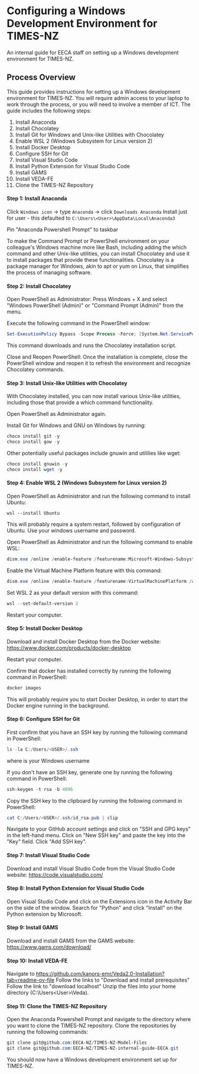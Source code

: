 # Configuring a Windows Development Environment for TIMES-NZ

An internal guide for EECA staff on setting up a Windows development environment for TIMES-NZ.

## Process Overview

This guide provides instructions for setting up a Windows development environment for TIMES-NZ. You will require admin access to your laptop to work through the process, or you will need to involve a member of ICT. The guide includes the following steps:

1. Install Anaconda
2. Install Chocolatey
3. Install Git for Windows and Unix-like Utilities with Chocolatey
4. Enable WSL 2 (Windows Subsystem for Linux version 2)
5. Install Docker Desktop
6. Configure SSH for Git
7. Install Visual Studio Code
8. Install Python Extension for Visual Studio Code
9. Install GAMS
10. Install VEDA-FE
11. Clone the TIMES-NZ Repository


#### Step 1: Install Anaconda

Click `Windows icon` -> type `Anaconda` -> click `Downloads Anaconda`
Install just for user - this defaulted to `C:\Users\<User>\AppData\Local\Anaconda3`

Pin "Anaconda Powershell Prompt" to taskbar

To make the Command Prompt or PowerShell environment on your colleague's Windows machine more like Bash, including adding the which command and other Unix-like utilities, you can install Chocolatey and use it to install packages that provide these functionalities. Chocolatey is a package manager for Windows, akin to apt or yum on Linux, that simplifies the process of managing software.

#### Step 2: Install Chocolatey

Open PowerShell as Administrator: Press Windows + X and select "Windows PowerShell (Admin)" or "Command Prompt (Admin)" from the menu.

Execute the following command in the PowerShell window:
```powershell
Set-ExecutionPolicy Bypass -Scope Process -Force; [System.Net.ServicePointManager]::SecurityProtocol = [System.Net.ServicePointManager]::SecurityProtocol -bor 3072; iex ((New-Object System.Net.WebClient).DownloadString('https://chocolatey.org/install.ps1'))
```

This command downloads and runs the Chocolatey installation script.

Close and Reopen PowerShell: Once the installation is complete, close the PowerShell window and reopen it to refresh the environment and recognize Chocolatey commands.

#### Step 3: Install Unix-like Utilities with Chocolatey

With Chocolatey installed, you can now install various Unix-like utilities, including those that provide a which command functionality.

Open PowerShell as Administrator again.

Install Git for Windows and GNU on Windows by running:
```powershell
choco install git -y
choco install gow -y
```

Other potentially useful packages include gnuwin and utililies like wget:
```powershell
choco install gnuwin -y
choco install wget -y
```

#### Step 4: Enable WSL 2 (Windows Subsystem for Linux version 2)
Open PowerShell as Administrator and run the following command to install Ubuntu:
```
wsl --install Ubuntu
```
This will probably require a system restart, followed by configuration of Ubuntu. Use your windows username and password.

Open PowerShell as Administrator and run the following command to enable WSL:
```powershell
dism.exe /online /enable-feature /featurename:Microsoft-Windows-Subsystem-Linux /all /norestart
```

Enable the Virtual Machine Platform feature with this command:
```powershell
dism.exe /online /enable-feature /featurename:VirtualMachinePlatform /all /norestart
```

Set WSL 2 as your default version with this command:
```powershell
wsl --set-default-version 2
```

Restart your computer.

#### Step 5: Install Docker Desktop

Download and install Docker Desktop from the Docker website: https://www.docker.com/products/docker-desktop

Restart your computer.

Confirm that docker has installed correctly by running the following command in PowerShell:
```powershell
docker images
```
This will probably require you to start Docker Desktop, in order to start the Docker engine running in the background.

#### Step 6: Configure SSH for Git

First confirm that you have an SSH key by running the following command in PowerShell:
```powershell
ls -la C:/Users/<USER>/.ssh
```
where <USER> is your Windows username

If you don't have an SSH key, generate one by running the following command in PowerShell:
```powershell
ssh-keygen -t rsa -b 4096
```

Copy the SSH key to the clipboard by running the following command in PowerShell:
```powershell
cat C:/Users/<USER>/.ssh/id_rsa.pub | clip
```

Navigate to your GitHub account settings and click on "SSH and GPG keys" in the left-hand menu. Click on "New SSH key" and paste the key into the "Key" field. Click "Add SSH key".

#### Step 7: Install Visual Studio Code

Download and install Visual Studio Code from the Visual Studio Code website: https://code.visualstudio.com/

#### Step 8: Install Python Extension for Visual Studio Code

Open Visual Studio Code and click on the Extensions icon in the Activity Bar on the side of the window. Search for "Python" and click "Install" on the Python extension by Microsoft.

#### Step 9: Install GAMS

Download and install GAMS from the GAMS website: https://www.gams.com/download/

#### Step 10: Install VEDA-FE

Navigate to https://github.com/kanors-emr/Veda2.0-Installation?tab=readme-ov-file
Follow the links to "Download and install prerequisites"
Follow the link to "download localhost"
Unzip the files into your home directory (C:\Users\<User>\Veda).

#### Step 11: Clone the TIMES-NZ Repository

Open the Anaconda Powershell Prompt and navigate to the directory where you want to clone the TIMES-NZ repository. Clone the repositories by running the following commands:
```powershell
git clone git@github.com:EECA-NZ/TIMES-NZ-Model-Files
git clone git@github.com:EECA-NZ/TIMES-NZ-internal-guide-EECA.git
```

You should now have a Windows development environment set up for TIMES-NZ.

